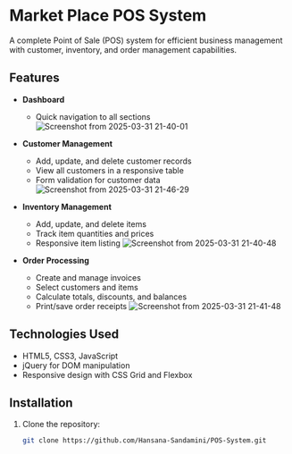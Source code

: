 # Market Place POS System

A complete Point of Sale (POS) system for efficient business management with customer, inventory, and order management capabilities.

## Features

- **Dashboard**
  - Quick navigation to all sections
  ![Screenshot from 2025-03-31 21-40-01](https://github.com/user-attachments/assets/1c104bbf-f69e-4847-a849-3831a8195608)


- **Customer Management**
  - Add, update, and delete customer records
  - View all customers in a responsive table
  - Form validation for customer data
  ![Screenshot from 2025-03-31 21-46-29](https://github.com/user-attachments/assets/50b34447-928d-4fb5-bbe4-678a406f2dd4)


- **Inventory Management**
  - Add, update, and delete items
  - Track item quantities and prices
  - Responsive item listing
  ![Screenshot from 2025-03-31 21-40-48](https://github.com/user-attachments/assets/f6be4c1e-9af8-44e0-b051-6830d08fdcda)


- **Order Processing**
  - Create and manage invoices
  - Select customers and items
  - Calculate totals, discounts, and balances
  - Print/save order receipts
  ![Screenshot from 2025-03-31 21-41-48](https://github.com/user-attachments/assets/420d6e3b-78f8-4e49-a364-da69ee73a8ab)

## Technologies Used
  - HTML5, CSS3, JavaScript
  - jQuery for DOM manipulation
  - Responsive design with CSS Grid and Flexbox

## Installation

1. Clone the repository:
   ```bash
   git clone https://github.com/Hansana-Sandamini/POS-System.git
